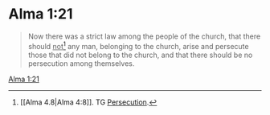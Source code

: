 # Alma 1:21

> Now there was a strict law among the people of the church, that there should <u>not</u>[^a] any man, belonging to the church, arise and persecute those that did not belong to the church, and that there should be no persecution among themselves.

[Alma 1:21](https://www.churchofjesuschrist.org/study/scriptures/bofm/alma/1?lang=eng&id=p21#p21)


[^a]: [[Alma 4.8|Alma 4:8]]. TG [Persecution](https://www.churchofjesuschrist.org/study/scriptures/tg/persecution?lang=eng).
